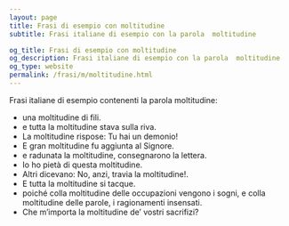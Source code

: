 ```yaml
---
layout: page
title: Frasi di esempio con moltitudine 
subtitle: Frasi italiane di esempio con la parola  moltitudine

og_title: Frasi di esempio con moltitudine 
og_description: Frasi italiane di esempio con la parola  moltitudine
og_type: website
permalink: /frasi/m/moltitudine.html
---
```


Frasi italiane di esempio contenenti la parola moltitudine:


- una moltitudine di fili.
- e tutta la moltitudine stava sulla riva.
- La moltitudine rispose: Tu hai un demonio!
- E gran moltitudine fu aggiunta al Signore.
- e radunata la moltitudine, consegnarono la lettera.
- Io ho pietà di questa moltitudine.
- Altri dicevano: No, anzi, travia la moltitudine!.
- E tutta la moltitudine si tacque.
- poiché colla moltitudine delle occupazioni vengono i sogni, e colla moltitudine delle parole, i ragionamenti insensati.
- Che m’importa la moltitudine de’ vostri sacrifizi?

